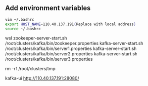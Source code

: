 ## Add environment variables
```bash
vim ~/.bashrc
export HOST_NAME=110.40.137.191(Replace with local address)
source ~/.bashrc
```

wsl
zookeeper-server-start.sh /root/clusters/kafka/bin/zookeeper.properties
kafka-server-start.sh /root/clusters/kafka/bin/server1.properties
kafka-server-start.sh /root/clusters/kafka/bin/server2.properties
kafka-server-start.sh /root/clusters/kafka/bin/server3.properties

rm -rf /root/clusters/tmp

kafka-ui
http://110.40.137.191:28080/